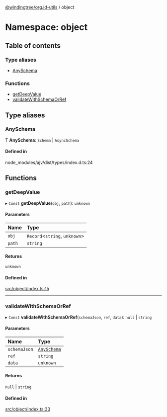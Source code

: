 [@windingtree/org.id-utils](../README.md) / object

# Namespace: object

## Table of contents

### Type aliases

- [AnySchema](object.md#anyschema)

### Functions

- [getDeepValue](object.md#getdeepvalue)
- [validateWithSchemaOrRef](object.md#validatewithschemaorref)

## Type aliases

### AnySchema

Ƭ **AnySchema**: `Schema` \| `AsyncSchema`

#### Defined in

node_modules/ajv/dist/types/index.d.ts:24

## Functions

### getDeepValue

▸ `Const` **getDeepValue**(`obj`, `path`): `unknown`

#### Parameters

| Name | Type |
| :------ | :------ |
| `obj` | `Record`<`string`, `unknown`\> |
| `path` | `string` |

#### Returns

`unknown`

#### Defined in

[src/object/index.ts:15](https://github.com/windingtree/org.id-sdk/blob/6904194/packages/utils/src/object/index.ts#L15)

___

### validateWithSchemaOrRef

▸ `Const` **validateWithSchemaOrRef**(`schemaJson`, `ref`, `data`): ``null`` \| `string`

#### Parameters

| Name | Type |
| :------ | :------ |
| `schemaJson` | [`AnySchema`](object.md#anyschema) |
| `ref` | `string` |
| `data` | `unknown` |

#### Returns

``null`` \| `string`

#### Defined in

[src/object/index.ts:33](https://github.com/windingtree/org.id-sdk/blob/6904194/packages/utils/src/object/index.ts#L33)
